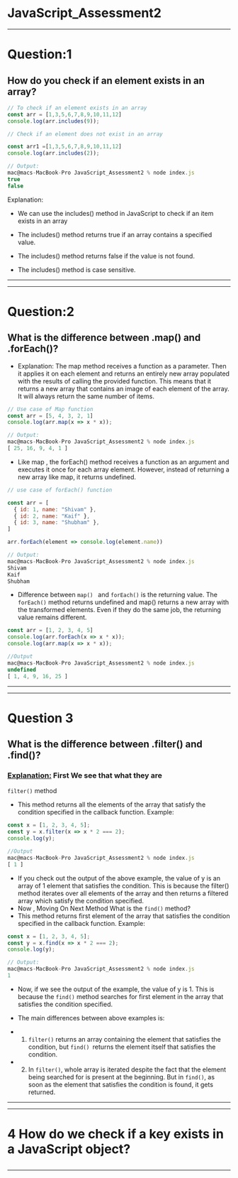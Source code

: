 # JavaScript_Assessment2
------------------------------------------------
# Question:1
## How do you check if an element exists in an array?

```javascript
// To check if an element exists in an array
const arr = [1,3,5,6,7,8,9,10,11,12]
console.log(arr.includes(9));

// Check if an element does not exist in an array

const arr1 =[1,3,5,6,7,8,9,10,11,12]
console.log(arr.includes(2));

// Output:
mac@macs-MacBook-Pro JavaScript_Assessment2 % node index.js
true
false

```
Explanation:

- We can use the includes() method in JavaScript to check if an item exists in an array

* The includes() method returns true if an array contains a specified value.

* The includes() method returns false if the value is not found.

* The includes() method is case sensitive.

------------------------------------------------
------------------------------------------------
# Question:2 
## What is the difference between .map() and .forEach()?

- Explanation: The map method receives a function as a parameter. Then it applies it on each element and returns an entirely new array populated with the results of calling the provided function.
This means that it returns a new array that contains an image of each element of the array. It will always return the same number of items.
```javascript
// Use case of Map function
const arr = [5, 4, 3, 2, 1]
console.log(arr.map(x => x * x));

// Output:
mac@macs-MacBook-Pro JavaScript_Assessment2 % node index.js
[ 25, 16, 9, 4, 1 ]
```
- Like map , the forEach() method receives a function as an argument and executes it once for each array element. However, instead of returning a new array like map, it returns undefined.

```javascript
// use case of forEach() function

const arr = [
  { id: 1, name: "Shivam" },
  { id: 2, name: "Kaif" },
  { id: 3, name: "Shubham" },
]

arr.forEach(element => console.log(element.name))

// Output:
mac@macs-MacBook-Pro JavaScript_Assessment2 % node index.js
Shivam
Kaif
Shubham

```
- Difference between ```map() ``` and  ```forEach()``` is the returning value. The ``` forEach() ``` method returns undefined and map() returns a new array with the transformed elements. Even if they do the same job, the returning value remains different.

```javascript
const arr = [1, 2, 3, 4, 5]
console.log(arr.forEach(x => x * x));
console.log(arr.map(x => x * x));

//Output
mac@macs-MacBook-Pro JavaScript_Assessment2 % node index.js
undefined
[ 1, 4, 9, 16, 25 ]
```
------------------------------------------------
------------------------------------------------
# Question 3

## What is the difference between .filter() and .find()?
### <ins>Explanation:</ins> First We see that what they are 
``` filter() ``` method
- This method returns all the elements of the array that satisfy the condition specified in the callback function.
Example:
```javascript
const x = [1, 2, 3, 4, 5];
const y = x.filter(x => x * 2 === 2);
console.log(y);

//Output
mac@macs-MacBook-Pro JavaScript_Assessment2 % node index.js                  
[ 1 ]
```
- If you check out the output of the above example, the value of y is an array of 1 element that satisfies the condition. This is because the filter() method iterates over all elements of the array and then returns a filtered array which satisfy the condition specified.
- Now , Moving On Next Method
 What is the ```find()``` method?
 - This method returns first element of the array that satisfies the condition specified in the callback function.
 Example:
 ```javascript
 const x = [1, 2, 3, 4, 5];
 const y = x.find(x => x * 2 === 2);
 console.log(y);

 // Output:
 mac@macs-MacBook-Pro JavaScript_Assessment2 % node index.js
 1
 ```
 - Now, if we see the output of the example, the value of y is 1. This is because the ```find()``` method searches for first element in the array that satisfies the condition specified.

 - The main differences between above examples is:
 * 1. ```filter()``` returns an array containing the element that satisfies the condition, but ```find() ```returns the element itself that satisfies the condition. 
 * 2. In ```filter()```, whole array is iterated despite the fact that the element being searched for is present at the beginning. But in ```find()```, as soon as the element that satisfies the condition is found, it gets returned.
------------------------------------------------
------------------------------------------------
# 4 How do we check if a key exists in a JavaScript object?

##  

------------------------------------------------